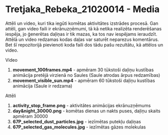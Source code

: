 # Tretjaka_Rebeka_21020014 - Media
Attēli un video, kuri tika iegūti komētas aktivitātes izstrādes procesā. Gan attēli, gan video faili ir ekrānuzņēmumi, tā kā netika realizēta renderēšanas iespēja, jo ģenerētas daļiņas ir tik mazas, ka tos nav iespējams ieraudzīt.
Attēlā un video redzamas kodas daļas var saturēt neparezus komentārus. Bet šī repozitorijā pievienoti koda faili dos tādu pašu rezultātu, kā attēlos un video.

Video
1. **movement_100frames.mp4** - apmēram 30 tūkstoši daļiņu kustības animācija pretējā virzienā no Saules (Saule atrodas ārpus redzamības)
2. **movement_visible_sun.mp4** - apmēram 60 tūkstoši daļiņu kustības animācija (Saule ir redzama)

Attēli 
1. **activity_stop_frame.png** - aktivitātes animācijas ekrānuzņēmums 
2. **day&night_30000.png** - komētas dienas un nakts puses, daļiņu skaits apmēram 30000  
3. **67P_selected_dust_particles.jpg** - iezīmētas putekļu daļiņas
4. **67P_selected_gas_molecules.jpg** - iezīmētas gāzes molekulas

